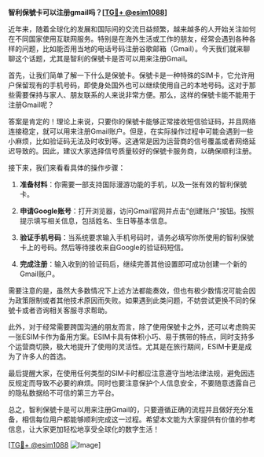 **智利保號卡可以注册gmail吗？[[TG💪+ @esim1088](https://t.me/s/esim1088)]**

近年来，随着全球化的发展和国际间的交流日益频繁，越来越多的人开始关注如何在不同国家使用互联网服务。特别是在海外生活或工作的朋友，经常会遇到各种各样的问题，比如能否用当地的电话号码注册谷歌邮箱（Gmail）。今天我们就来聊聊这个话题，尤其是智利的保號卡是否可以用来注册Gmail。

首先，让我们简单了解一下什么是保號卡。保號卡是一种特殊的SIM卡，它允许用户保留现有的手机号码，即使身处国外也可以继续使用自己的本地号码。这对于那些需要保持与家人、朋友联系的人来说非常方便。那么，这样的保號卡能不能用于注册Gmail呢？

答案是肯定的！理论上来说，只要你的保號卡能够正常接收短信验证码，并且网络连接稳定，就可以用来注册Gmail账户。但是，在实际操作过程中可能会遇到一些小麻烦，比如验证码无法及时收到等。这通常是因为运营商的信号覆盖或者网络延迟导致的。因此，建议大家选择信号质量较好的保號卡服务商，以确保顺利注册。

接下来，我们来看看具体的操作步骤：

1. **准备材料**：你需要一部支持国际漫游功能的手机，以及一张有效的智利保號卡。
   
2. **申请Google账号**：打开浏览器，访问Gmail官网并点击“创建账户”按钮。按照提示填写相关信息，包括姓名、生日等基本信息。

3. **验证手机号码**：当系统要求输入手机号码时，请务必填写你所使用的智利保號卡上的号码。然后等待接收来自Google的验证码短信。

4. **完成注册**：输入收到的验证码后，继续完善其他设置即可成功创建一个新的Gmail账户。

需要注意的是，虽然大多数情况下上述方法都能奏效，但也有极少数情况可能会因为政策限制或者其他技术原因而失败。如果遇到此类问题，不妨尝试更换不同的保號卡或者咨询相关客服寻求帮助。

此外，对于经常需要跨国沟通的朋友而言，除了使用保號卡之外，还可以考虑购买一张ESIM卡作为备用方案。ESIM卡具有体积小巧、易于携带的特点，同时支持多个运营商切换，极大地提升了使用的灵活性。尤其是在旅行期间，ESIM卡更是成为了许多人的首选。

最后提醒大家，在使用任何类型的SIM卡时都应注意遵守当地法律法规，避免因违反规定而导致不必要的麻烦。同时也要注意保护个人信息安全，不要随意透露自己的隐私数据给不可信的第三方平台。

总之，智利保號卡是可以用来注册Gmail的，只要遵循正确的流程并且做好充分准备，相信每位用户都能够顺利完成这一过程。希望本文能为大家提供有价值的参考信息，让大家更加轻松地享受全球化的数字生活！

[[TG💪+ @esim1088](https://t.me/s/esim1088) ![Image](https://i.postimg.cc/4NQfJmqS/Snipaste-2025-05-13-00-14-12.png)]